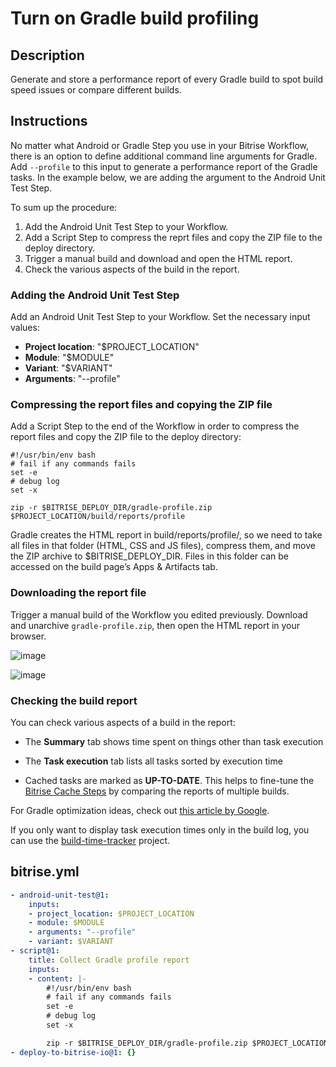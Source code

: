 # Turn on Gradle build profiling

## Description
Generate and store a performance report of every Gradle build to spot build speed issues or compare different builds.

## Instructions

No matter what Android or Gradle Step you use in your Bitrise Workflow, there is an option to define additional command line arguments for Gradle. Add `--profile` to this input to generate a performance report of the Gradle tasks. In the example below, we are adding the argument to the Android Unit Test Step.

To sum up the procedure:
1. Add the Android Unit Test Step to your Workflow.
2. Add a Script Step to compress the reprt files and copy the ZIP file to the deploy directory. 
3. Trigger a manual build and download and open the HTML report.
4. Check the various aspects of the build in the report. 

### Adding the Android Unit Test Step

Add an Android Unit Test Step to your Workflow. Set the necessary input values:

- **Project location**: "$PROJECT_LOCATION"
- **Module**: "$MODULE"
- **Variant**: "$VARIANT"
- **Arguments**: "--profile"

### Compressing the report files and copying the ZIP file

Add a Script Step to the end of the Workflow in order to compress the report files and copy the ZIP file to the deploy directory:

```
#!/usr/bin/env bash
# fail if any commands fails
set -e
# debug log
set -x

zip -r $BITRISE_DEPLOY_DIR/gradle-profile.zip $PROJECT_LOCATION/build/reports/profile
```
Gradle creates the HTML report in build/reports/profile/, so we need to take all files in that folder (HTML, CSS and JS files), compress them, and move the ZIP archive to $BITRISE_DEPLOY_DIR. Files in this folder can be accessed on the build page’s Apps & Artifacts tab.

### Downloading the report file

Trigger a manual build of the Workflow you edited previously. Download and unarchive `gradle-profile.zip`, then open the HTML report in your browser.

![image](https://user-images.githubusercontent.com/5689177/149338897-3ab06e6a-9b58-465f-95fc-45235afff259.png)

![image](https://user-images.githubusercontent.com/5689177/149339159-0ad35634-518e-464c-a460-2c7c636cae4a.png)



### Checking the build report

You can check various aspects of a build in the report:

- The **Summary** tab shows time spent on things other than task execution

- The **Task execution** tab lists all tasks sorted by execution time

- Cached tasks are marked as **UP-TO-DATE**. This helps to fine-tune the [Bitrise Cache Steps](https://devcenter.bitrise.io/builds/caching/about-caching-index/) by comparing the reports of multiple builds.

For Gradle optimization ideas, check out [this article by Google](https://developer.android.com/studio/build/profile-your-build#using-the-gradle---profile-option).

If you only want to display task execution times only in the build log, you can use the [build-time-tracker](https://github.com/asarkar/build-time-tracker) project.

## bitrise.yml

```yaml
- android-unit-test@1:
    inputs:
    - project_location: $PROJECT_LOCATION
    - module: $MODULE
    - arguments: "--profile"
    - variant: $VARIANT
- script@1:
    title: Collect Gradle profile report
    inputs:
    - content: |-
        #!/usr/bin/env bash
        # fail if any commands fails
        set -e
        # debug log
        set -x

        zip -r $BITRISE_DEPLOY_DIR/gradle-profile.zip $PROJECT_LOCATION/build/reports/profile
- deploy-to-bitrise-io@1: {}
```
